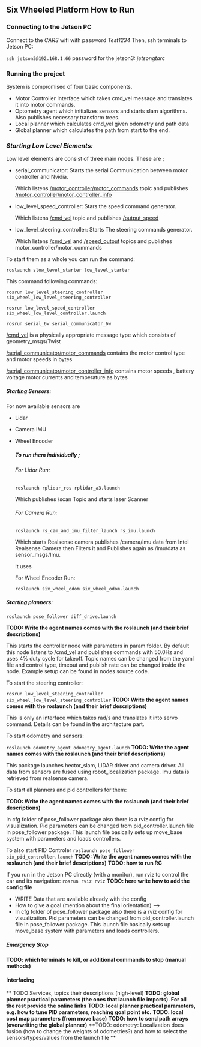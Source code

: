 ## Six Wheeled Platform How to Run

### Connecting to the Jetson PC

Connect to the *CARS* wifi with password *Test1234*
Then, ssh terminals to Jetson PC:  

`ssh jetson3@192.168.1.66`
password for the jetson3: *jetsongtarc*

### Running the project

System is compromised of four basic components.

- Motor Controller Interface which takes cmd_vel message and translates it into motor commands.
- Optometry agent which initializes sensors and starts slam algorithms. Also publishes necessary transform trees.
- Local planner which calculates cmd_vel given odometry and path data
- Global planner which calculates the path from start to the end.

### *Starting Low Level Elements:*

Low level elements are consist of three main nodes. These are ;

* serial_communicator: Starts the serial Communication between motor controller and Nvidia.

  Which listens <u>/motor_controller/motor_commands</u> topic and publishes <u>/motor_controller/motor_controller_info</u>

* low_level_speed_controller: Stars the speed command generator. 

  Which listens <u>/cmd_vel</u> topic and publishes <u>/output_speed</u>

* low_level_steering_controller: Starts The steering commands generator.

  Which listens <u>/cmd_vel</u>  and /<u>speed_output</u> topics and publishes motor_controller/motor_commands</u>

To start them as a whole you can run the command:

`roslaunch slow_level_starter low_level_starter`

This command following commands:

`rosrun low_level_steering_controller six_wheel_low_level_steering_controller`

`rosrun low_level_speed_controller six_wheel_low_level_controller.launch`

`rosrun serial_6w serial_communicator_6w`



<u>/cmd_vel</u> is a physically appropriate message type which consists of geometry_msgs/Twist 

<u>/serial_communicator/motor_commands</u> contains the motor control type and motor speeds in bytes

<u>/serial_communicator/motor_controller_info</u> contains motor speeds , battery voltage motor currents and temperature as bytes

##### *Starting Sensors:*

For now available sensors are 

- Lidar

- Camera IMU

- Wheel Encoder

  ##### To run them individually ;

  ###### For Lidar Run:

  `roslaunch rplidar_ros rplidar_a3.launch`

  Which publishes /scan Topic and starts laser Scanner 

  ###### For Camera Run:

  `roslaunch rs_cam_and_imu_filter_launch rs_imu.launch`

  Which starts Realsense camera publishes /camera/imu data from Intel Realsense Camera then Filters it and Publishes again as /imu/data as sensor_msgs/Imu. 

  It uses 

  For Wheel Encoder Run:

  `roslaunch six_wheel_odom six_wheel_odom.launch`









##### *Starting planners:*

`roslaunch pose_follower diff_drive.launch`




**TODO: Write the agent names comes with the roslaunch (and their brief descriptions)**

This starts the controller node with parameters in param folder. By default this node listens to /cmd_vel and publishes commands with 50.0Hz and uses 4% duty cycle for takeoff. Topic names can be changed from the yaml file and control type, timeout and publish rate can be changed inside the node. Example setup can be found in nodes source code.


To start the steering controller:

`rosrun low_level_steering_controller six_wheel_low_level_steering_controller`
**TODO: Write the agent names comes with the roslaunch (and their brief descriptions)**

This is only an interface which takes rad/s and translates it into servo command. Details can be found in the  architecture part.


To start odometry and sensors:

`roslaunch odometry_agent odometry_agent.launch`
**TODO: Write the agent names comes with the roslaunch (and their brief descriptions)**

This package launches hector_slam, LIDAR driver and camera driver. All data from sensors are fused using robot_localization package. Imu data is retrieved from realsense camera.



To start all planners and pid controllers for them:


**TODO: Write the agent names comes with the roslaunch (and their brief descriptions)**

In cfg folder of pose_follower package also there is a rviz config for visualization. Pid parameters can be changed from pid_controller.launch file in pose_follower package. This launch file basically sets up move_base system with parameters and loads controllers.

To also start PID Controler
`roslaunch pose_follower six_pid_controller.launch`
**TODO: Write the agent names comes with the roslaunch (and their brief descriptions)**
**TODO: how to run RC**

If you run in the Jetson PC directly (with a monitor), run rviz to control the car and its navigation:
`rosrun rviz rviz`
**TODO: here write how to add the config file**
 - WRITE Data that are available already with the config
 - How to give a goal (mention about the final orientation) -->
 - In cfg folder of pose_follower package also there is a rviz config for visualization. Pid parameters can be changed from pid_controller.launch file in pose_follower package. This launch file basically sets up move_base system with parameters and loads controllers.

##### Emergency Stop
**TODO: which terminals to kill, or additional commands to stop (manual methods)**

#### Interfacing
** TODO Services, topics their descriptions (high-level)
**TODO: global planner practical parameters (the ones that launch file imports). For all the rest provide the online links**
**TODO: local planner practical parameters, e.g. how to tune PID parameters, reaching goal point etc.**
**TODO: local cost map parameters (from move base)**
**TODO: how to send path arrays (overwriting the global planner)**
**TODO: odometry: Localization does fusion (how to change the weights of odometries?) and how to select the sensors/types/values from the launch file **